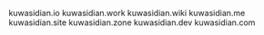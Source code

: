 kuwasidian.io
kuwasidian.work
kuwasidian.wiki
kuwasidian.me
kuwasidian.site
kuwasidian.zone
kuwasidian.dev
kuwasidian.com


